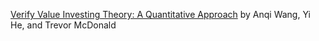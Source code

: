 [Verify Value Investing Theory: A Quantitative Approach](https://github.com/trevormcdonald/VVIT) by Anqi Wang, Yi He, and Trevor McDonald
